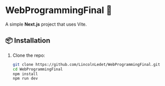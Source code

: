 # WebProgrammingFinal 🚀

A simple **Next.js** project that uses Vite. 

## 📦 Installation
1. Clone the repo:
   ```sh
   git clone https://github.com/LincolnLedet/WebProgrammingFinal.git
   cd WebProgrammingFinal
   npm install
   npm run dev
